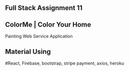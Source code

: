 ## Full Stack Assignment 11
## ColorMe | Color Your Home 
Painting Web Service Application
## Material Using
#React, Firebase, bootstrap, stripe payment, axios, heroku
